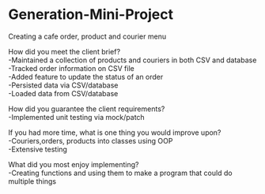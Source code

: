 # Generation-Mini-Project
Creating a cafe order, product and courier menu

How did you meet the client brief? \
-Maintained a collection of products and couriers in both CSV and database \
-Tracked order information on CSV file \
-Added feature to update the status of an order \
-Persisted data via CSV/database \
-Loaded data from CSV/database 

How did you guarantee the client requirements? \
-Implemented unit testing via mock/patch 

If you had more time, what is one thing you would improve upon? \
-Couriers,orders, products into classes using OOP \
-Extensive testing 

What did you most enjoy implementing? \
-Creating functions and using them to make a program that could do multiple things 